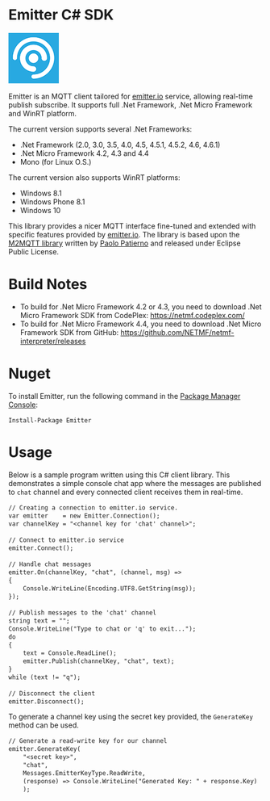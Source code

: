 # Emitter C# SDK

![](Emitter.png)


Emitter is an MQTT client tailored for [emitter.io](http://emitter.io) service, allowing real-time publish subscribe. It supports full .Net Framework, .Net Micro Framework and WinRT platform.

The current version supports several .Net Frameworks: 

* .Net Framework (2.0, 3.0, 3.5, 4.0, 4.5, 4.5.1, 4.5.2, 4.6, 4.6.1)
* .Net Micro Framework 4.2, 4.3 and 4.4
* Mono (for Linux O.S.)

The current version also supports WinRT platforms:

* Windows 8.1
* Windows Phone 8.1
* Windows 10

This library provides a nicer MQTT interface fine-tuned and extended with specific features provided by [emitter.io](http://emitter.io). The library is based upon the [M2MQTT library](http://www.m2mqtt.net
) written by [Paolo Patierno](https://m2mqtt.wordpress.com/who/) and released under Eclipse Public License.

# Build Notes
* To build for .Net Micro Framework 4.2 or 4.3, you need to download .Net Micro Framework SDK from CodePlex: https://netmf.codeplex.com/
* To build for .Net Micro Framework 4.4, you need to download .Net Micro Framework SDK from GitHub: https://github.com/NETMF/netmf-interpreter/releases

# Nuget

To install Emitter, run the following command in the [Package Manager Console](http://docs.nuget.org/consume/package-manager-console):

```
Install-Package Emitter
```

# Usage

Below is a sample program written using this C# client library. This demonstrates a simple console chat app where the messages are published to `chat` channel and every connected client receives them in real-time.

```
// Creating a connection to emitter.io service.
var emitter    = new Emitter.Connection();
var channelKey = "<channel key for 'chat' channel>";

// Connect to emitter.io service
emitter.Connect();

// Handle chat messages
emitter.On(channelKey, "chat", (channel, msg) =>
{
    Console.WriteLine(Encoding.UTF8.GetString(msg));
});

// Publish messages to the 'chat' channel
string text = "";
Console.WriteLine("Type to chat or 'q' to exit...");
do
{
    text = Console.ReadLine();
    emitter.Publish(channelKey, "chat", text);
}
while (text != "q");

// Disconnect the client
emitter.Disconnect();
```

To generate a channel key using the secret key provided, the `GenerateKey` method can be used.

```
// Generate a read-write key for our channel
emitter.GenerateKey(
    "<secret key>", 
    "chat", 
    Messages.EmitterKeyType.ReadWrite, 
    (response) => Console.WriteLine("Generated Key: " + response.Key)
    );
```
